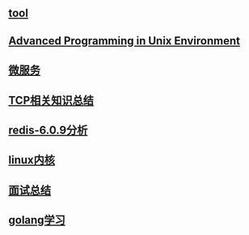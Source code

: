 ## [tool](./tool/index)
## [Advanced Programming in Unix Environment](./Advanced-Programming-in-Unix-Environment/index)
## [微服务](./Microservices/Microservices)
## [TCP相关知识总结](./TCP/index)
## [redis-6.0.9分析](./redis-6.0.9/index)
## [linux内核](./linux-kernel/index)

## [面试总结](./interview-summary/index.md)

## [golang学习](./golang/index.md)

